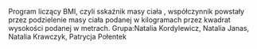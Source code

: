 Program liczący BMI, czyli sskaźnik masy ciała , współczynnik powstały przez podzielenie masy ciała podanej w kilogramach przez kwadrat wysokości podanej w metrach. 
Grupa:Natalia Kordylewicz, Natalia Janas, Natalia Krawczyk, Patrycja Połentek
